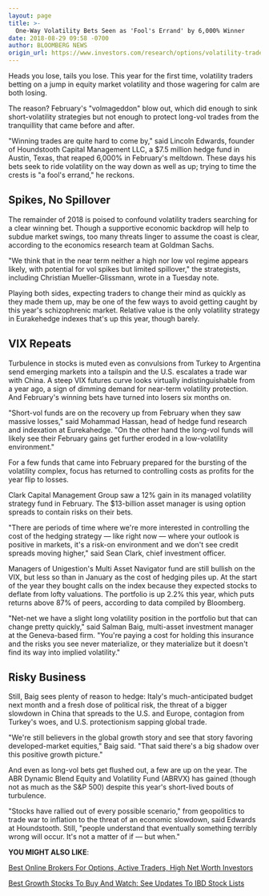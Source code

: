 ```yaml
---
layout: page
title: >-
  One-Way Volatility Bets Seen as 'Fool's Errand' by 6,000% Winner
date: 2018-08-29 09:58 -0700
author: BLOOMBERG NEWS
origin_url: https://www.investors.com/research/options/volatility-traders-option-trading/
---
```






Heads you lose, tails you lose. This year for the first time, volatility traders betting on a jump in equity market volatility and those wagering for calm are both losing.




The reason? February's "volmageddon" blow out, which did enough to sink short-volatility strategies but not enough to protect long-vol trades from the tranquillity that came before and after.


"Winning trades are quite hard to come by," said Lincoln Edwards, founder of Houndstooth Capital Management LLC, a $7.5 million hedge fund in Austin, Texas, that reaped 6,000% in February's meltdown. These days his bets seek to ride volatility on the way down as well as up; trying to time the crests is "a fool's errand," he reckons.


Spikes, No Spillover
--------------------


The remainder of 2018 is poised to confound volatility traders searching for a clear winning bet. Though a supportive economic backdrop will help to subdue market swings, too many threats linger to assume the coast is clear, according to the economics research team at Goldman Sachs.


"We think that in the near term neither a high nor low vol regime appears likely, with potential for vol spikes but limited spillover," the strategists, including Christian Mueller-Glissmann, wrote in a Tuesday note.


Playing both sides, expecting traders to change their mind as quickly as they made them up, may be one of the few ways to avoid getting caught by this year's schizophrenic market. Relative value is the only volatility strategy in Eurakehedge indexes that's up this year, though barely.


VIX Repeats
-----------


Turbulence in stocks is muted even as convulsions from Turkey to Argentina send emerging markets into a tailspin and the U.S. escalates a trade war with China. A steep VIX futures curve looks virtually indistinguishable from a year ago, a sign of dimming demand for near-term volatility protection. And February's winning bets have turned into losers six months on.


"Short-vol funds are on the recovery up from February when they saw massive losses," said Mohammad Hassan, head of hedge fund research and indexation at Eurekahedge. "On the other hand the long-vol funds will likely see their February gains get further eroded in a low-volatility environment."


For a few funds that came into February prepared for the bursting of the volatility complex, focus has returned to controlling costs as profits for the year flip to losses.


Clark Capital Management Group saw a 12% gain in its managed volatility strategy fund in February. The $13-billion asset manager is using option spreads to contain risks on their bets.


"There are periods of time where we're more interested in controlling the cost of the hedging strategy — like right now — where your outlook is positive in markets, it's a risk-on environment and we don't see credit spreads moving higher," said Sean Clark, chief investment officer.


Managers of Unigestion's Multi Asset Navigator fund are still bullish on the VIX, but less so than in January as the cost of hedging piles up. At the start of the year they bought calls on the index because they expected stocks to deflate from lofty valuations. The portfolio is up 2.2% this year, which puts returns above 87% of peers, according to data compiled by Bloomberg.


"Net-net we have a slight long volatility position in the portfolio but that can change pretty quickly," said Salman Baig, multi-asset investment manager at the Geneva-based firm. "You're paying a cost for holding this insurance and the risks you see never materialize, or they materialize but it doesn't find its way into implied volatility."


Risky Business
--------------


Still, Baig sees plenty of reason to hedge: Italy's much-anticipated budget next month and a fresh dose of political risk, the threat of a bigger slowdown in China that spreads to the U.S. and Europe, contagion from Turkey's woes, and U.S. protectionism sapping global trade.


"We're still believers in the global growth story and see that story favoring developed-market equities," Baig said. "That said there's a big shadow over this positive growth picture."


And even as long-vol bets get flushed out, a few are up on the year. The ABR Dynamic Blend Equity and Volatility Fund (ABRVX) has gained (though not as much as the S&P 500) despite this year's short-lived bouts of turbulence.


"Stocks have rallied out of every possible scenario," from geopolitics to trade war to inflation to the threat of an economic slowdown, said Edwards at Houndstooth. Still, "people understand that eventually something terribly wrong will occur. It's not a matter of if — but when."


**YOU MIGHT ALSO LIKE**:


[Best Online Brokers For Options, Active Traders, High Net Worth Investors](https://www.investors.com/news/best-online-brokers/best-online-brokers-for-options-active-traders-etfs-high-net-worth-investors/)


[Best Growth Stocks To Buy And Watch: See Updates To IBD Stock Lists](https://www.investors.com/stock-lists/best-growth-stocks-buy-watch-ibd-stock-lists/)




